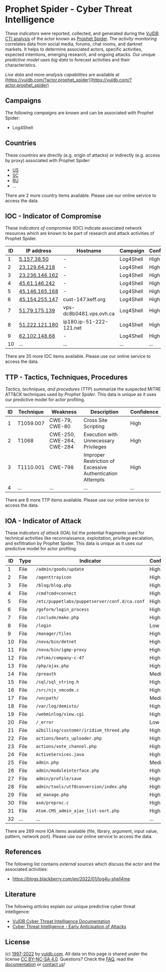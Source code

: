 # Prophet Spider - Cyber Threat Intelligence

These _indicators_ were reported, collected, and generated during the [VulDB CTI analysis](https://vuldb.com/?kb.cti) of the actor known as [Prophet Spider](https://vuldb.com/?actor.prophet_spider). The _activity monitoring_ correlates data from social media, forums, chat rooms, and darknet markets. It helps to determine associated actors, specific activities, expected intentions, emerging research, and ongoing attacks. Our unique _predictive model_ uses _big data_ to forecast activities and their characteristics.

_Live data_ and more _analysis capabilities_ are available at [https://vuldb.com/?actor.prophet_spider](https://vuldb.com/?actor.prophet_spider)

## Campaigns

The following _campaigns_ are known and can be associated with Prophet Spider:

* Log4Shell

## Countries

These _countries_ are directly (e.g. origin of attacks) or indirectly (e.g. access by proxy) associated with Prophet Spider:

* [US](https://vuldb.com/?country.us)
* [SC](https://vuldb.com/?country.sc)
* [RU](https://vuldb.com/?country.ru)
* ...

There are 2 more country items available. Please use our online service to access the data.

## IOC - Indicator of Compromise

These _indicators of compromise_ (IOC) indicate associated network resources which are known to be part of research and attack activities of Prophet Spider.

ID | IP address | Hostname | Campaign | Confidence
-- | ---------- | -------- | -------- | ----------
1 | [5.157.38.50](https://vuldb.com/?ip.5.157.38.50) | - | Log4Shell | High
2 | [23.129.64.218](https://vuldb.com/?ip.23.129.64.218) | - | Log4Shell | High
3 | [23.236.146.162](https://vuldb.com/?ip.23.236.146.162) | - | Log4Shell | High
4 | [45.61.146.242](https://vuldb.com/?ip.45.61.146.242) | - | Log4Shell | High
5 | [45.146.165.168](https://vuldb.com/?ip.45.146.165.168) | - | Log4Shell | High
6 | [45.154.255.147](https://vuldb.com/?ip.45.154.255.147) | cust-147.keff.org | Log4Shell | High
7 | [51.79.175.139](https://vuldb.com/?ip.51.79.175.139) | vps-dc8b0481.vps.ovh.ca | Log4Shell | High
8 | [51.222.121.180](https://vuldb.com/?ip.51.222.121.180) | ip180.ip-51-222-121.net | Log4Shell | High
9 | [62.102.148.68](https://vuldb.com/?ip.62.102.148.68) | - | Log4Shell | High
10 | ... | ... | ... | ...

There are 35 more IOC items available. Please use our online service to access the data.

## TTP - Tactics, Techniques, Procedures

_Tactics, techniques, and procedures_ (TTP) summarize the suspected MITRE ATT&CK techniques used by _Prophet Spider_. This data is unique as it uses our predictive model for actor profiling.

ID | Technique | Weakness | Description | Confidence
-- | --------- | -------- | ----------- | ----------
1 | T1059.007 | CWE-79, CWE-80 | Cross Site Scripting | High
2 | T1068 | CWE-250, CWE-264, CWE-284 | Execution with Unnecessary Privileges | High
3 | T1110.001 | CWE-798 | Improper Restriction of Excessive Authentication Attempts | High
4 | ... | ... | ... | ...

There are 8 more TTP items available. Please use our online service to access the data.

## IOA - Indicator of Attack

These _indicators of attack_ (IOA) list the potential fragments used for technical activities like reconnaissance, exploitation, privilege escalation, and exfiltration by Prophet Spider. This data is unique as it uses our predictive model for actor profiling.

ID | Type | Indicator | Confidence
-- | ---- | --------- | ----------
1 | File | `/admin/goods/update` | High
2 | File | `/agenttrayicon` | High
3 | File | `/blog/blog.php` | High
4 | File | `/cmd?cmd=connect` | High
5 | File | `/etc/puppetlabs/puppetserver/conf.d/ca.conf` | High
6 | File | `/goform/login_process` | High
7 | File | `/include/make.php` | High
8 | File | `/login` | Low
9 | File | `/manager/files` | High
10 | File | `/nova/bin/detnet` | High
11 | File | `/nova/bin/igmp-proxy` | High
12 | File | `/ofcms/company-c-47` | High
13 | File | `/php/ajax.php` | High
14 | File | `/preauth` | Medium
15 | File | `/sql/sql_string.h` | High
16 | File | `/src/njs_vmcode.c` | High
17 | File | `/uncpath/` | Medium
18 | File | `/var/log/demisto/` | High
19 | File | `/webminlog/view.cgi` | High
20 | File | `/_error` | Low
21 | File | `a2billing/customer/iridium_threed.php` | High
22 | File | `actions/beats_uploader.php` | High
23 | File | `actions/vote_channel.php` | High
24 | File | `ActiveServices.java` | High
25 | File | `admin.php` | Medium
26 | File | `admin/moduleinterface.php` | High
27 | File | `admin/profile/save` | High
28 | File | `admin/tools/utf8conversion/index.php` | High
29 | File | `ad_manage.php` | High
30 | File | `asm/preproc.c` | High
31 | File | `Atom.CMS_admin_ajax_list-sort.php` | High
32 | ... | ... | ...

There are 269 more IOA items available (file, library, argument, input value, pattern, network port). Please use our online service to access the data.

## References

The following list contains _external sources_ which discuss the actor and the associated activities:

* https://blogs.blackberry.com/en/2022/01/log4u-shell4me

## Literature

The following _articles_ explain our unique predictive cyber threat intelligence:

* [VulDB Cyber Threat Intelligence Documentation](https://vuldb.com/?kb.cti)
* [Cyber Threat Intelligence - Early Anticipation of Attacks](https://www.scip.ch/en/?labs.20201022)

## License

(c) [1997-2022](https://vuldb.com/?kb.changelog) by [vuldb.com](https://vuldb.com/?kb.about). All data on this page is shared under the license [CC BY-NC-SA 4.0](https://creativecommons.org/licenses/by-nc-sa/4.0/). Questions? Check the [FAQ](https://vuldb.com/?kb.faq), read the [documentation](https://vuldb.com/?kb) or [contact us](https://vuldb.com/?contact)!
